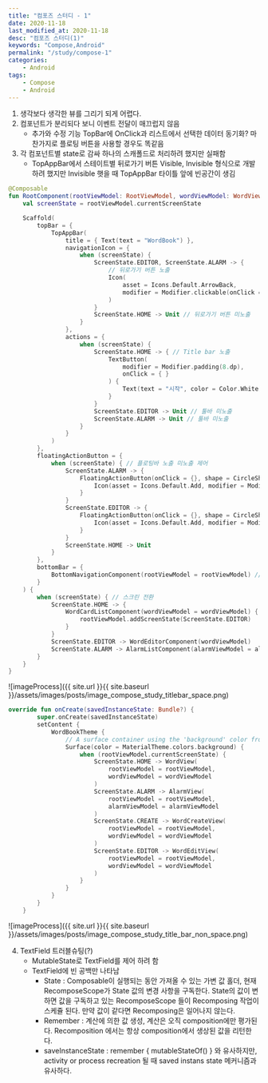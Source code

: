 ```yaml
---
title: "컴포즈 스터디 - 1"
date: 2020-11-18
last_modified_at: 2020-11-18
desc: "컴포즈 스터디(1)"
keywords: "Compose,Android"
permalink: "/study/compose-1"
categories: 
    - Android
tags: 
    - Compose
    - Android
---
```


1. 생각보다 생각한 뷰를 그리기 되게 어렵다.
2. 컴포넌트가 분리되다 보니 이벤트 전달이 매끄럽지 않음
    * 추가와 수정 기능 TopBar에 OnClick과 리스트에서 선택한 데이터 동기화? 마찬가지로 플로팅 버튼을 사용할 경우도 똑같음
3. 각 컴포넌트별 state로 감싸 하나의 스캐폴드로 처리하려 했지만 실패함
    * TopAppBar에서 스테이트별 뒤로가기 버튼 Visible, Invisible 형식으로 개발하려 했지만 Invisible 햇을 때 TopAppBar 타이틀 앞에 빈공간이 생김

```kotlin
@Composable
fun RootComponent(rootViewModel: RootViewModel, wordViewModel: WordViewModel, alarmViewModel: AlarmViewModel) {
    val screenState = rootViewModel.currentScreenState

    Scaffold(
        topBar = {
            TopAppBar(
                title = { Text(text = "WordBook") },
                navigationIcon = {
                    when (screenState) {
                        ScreenState.EDITOR, ScreenState.ALARM -> {
                            // 뒤로가기 버튼 노출
                            Icon(
                                asset = Icons.Default.ArrowBack,
                                modifier = Modifier.clickable(onClick = { rootViewModel.isPopOrExit() })
                            )
                        }
                        ScreenState.HOME -> Unit // 뒤로가기 버튼 미노출
                    }
                },
                actions = {
                    when (screenState) {
                        ScreenState.HOME -> { // Title bar 노출
                            TextButton(
                                modifier = Modifier.padding(8.dp),
                                onClick = { }
                            ) {
                                Text(text = "시작", color = Color.White)
                            }
                        }
                        ScreenState.EDITOR -> Unit // 툴바 미노출
                        ScreenState.ALARM -> Unit // 툴바 미노출
                    }
                }
            )
        },
        floatingActionButton = {
            when (screenState) { // 플로팅바 노출 미노출 제어
                ScreenState.ALARM -> {
                    FloatingActionButton(onClick = {}, shape = CircleShape) {
                        Icon(asset = Icons.Default.Add, modifier = Modifier.size(16.dp))
                    }
                }
                ScreenState.EDITOR -> {
                    FloatingActionButton(onClick = {}, shape = CircleShape) {
                        Icon(asset = Icons.Default.Add, modifier = Modifier.size(16.dp))
                    }
                }
                ScreenState.HOME -> Unit
            }
        },
        bottomBar = {
            BottomNavigationComponent(rootViewModel = rootViewModel) // 바텀 네비게이션
        }
    ) {
        when (screenState) { // 스크린 전환
            ScreenState.HOME -> {
                WordCardListComponent(wordViewModel = wordViewModel) {
                    rootViewModel.addScreenState(ScreenState.EDITOR)
                }
            }
            ScreenState.EDITOR -> WordEditorComponent(wordViewModel)
            ScreenState.ALARM -> AlarmListComponent(alarmViewModel = alarmViewModel)
        }
    }
}
```

![imageProcess]({{ site.url }}{{ site.baseurl }}/assets/images/posts/image_compose_study_titlebar_space.png)

```kotlin
override fun onCreate(savedInstanceState: Bundle?) {
        super.onCreate(savedInstanceState)
        setContent {
            WordBookTheme {
                // A surface container using the 'background' color from the theme
                Surface(color = MaterialTheme.colors.background) {
                    when (rootViewModel.currentScreenState) {
                        ScreenState.HOME -> WordView(
                            rootViewModel = rootViewModel,
                            wordViewModel = wordViewModel
                        )
                        ScreenState.ALARM -> AlarmView(
                            rootViewModel = rootViewModel,
                            alarmViewModel = alarmViewModel
                        )
                        ScreenState.CREATE -> WordCreateView(
                            rootViewModel = rootViewModel,
                            wordViewModel = wordViewModel
                        )
                        ScreenState.EDITOR -> WordEditView(
                            rootViewModel = rootViewModel,
                            wordViewModel = wordViewModel
                        )
                    }
                }
            }
        }
    }
```

![imageProcess]({{ site.url }}{{ site.baseurl }}/assets/images/posts/image_compose_study_title_bar_non_space.png)

4. TextField 트러블슈팅(?)
    * MutableState로 TextField를 제어 하려 함
    * TextField에 빈 공백만 나타남
        * State : Composable이 실행되는 동안 가져올 수 있는 가변 값 홀더, 현재 RecomposeScope가 State 값의 변경 사항을 구독한다. State의 값이 변하면 값을 구독하고 있는 RecomposeScope 들이 Recomposing 작업이 스케쥴 된다. 만약 값이 같다면 Recomposing은 일어나지 않는다.
        * Remember : 계산에 의한 값 생성, 계산은 오직 composition에만 평가된다. Recomposition 에서는 항상 composition에서 생상된 값을 리턴한다.
        * saveInstanceState : remember { mutableStateOf() } 와 유사하지만, activity or process recreation 될 때 saved instans state 메커니즘과 유사하다.
